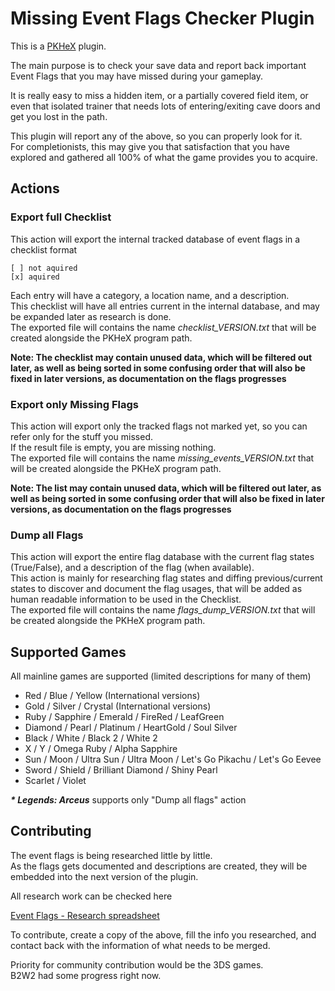 # Missing Event Flags Checker Plugin
This is a [PKHeX](https://github.com/kwsch/PKHeX) plugin.

The main purpose is to check your save data and report back important Event Flags that you may have missed during your gameplay.

It is really easy to miss a hidden item, or a partially covered field item, or even that isolated trainer that needs lots of entering/exiting cave doors and get you lost in the path.

This plugin will report any of the above, so you can properly look for it.  
For completionists, this may give you that satisfaction that you have explored and gathered all 100% of what the game provides you to acquire.

## Actions

### Export full Checklist

This action will export the internal tracked database of event flags in a checklist format

    [ ] not aquired
    [x] aquired

Each entry will have a category, a location name, and a description.  
This checklist will have all entries current in the internal database, and may be expanded later as research is done.  
The exported file will contains the name *checklist_VERSION.txt* that will be created alongside the PKHeX program path.

**Note: The checklist may contain unused data, which will be filtered out later, as well as being sorted in some confusing order that will also be fixed in later versions, as documentation on the flags progresses**

### Export only Missing Flags

This action will export only the tracked flags not marked yet, so you can refer only for the stuff you missed.  
If the result file is empty, you are missing nothing.  
The exported file will contains the name *missing_events_VERSION.txt* that will be created alongside the PKHeX program path.

**Note: The list may contain unused data, which will be filtered out later, as well as being sorted in some confusing order that will also be fixed in later versions, as documentation on the flags progresses**

### Dump all Flags

This action will export the entire flag database with the current flag states (True/False), and a description of the flag (when available).  
This action is mainly for researching flag states and diffing previous/current states to discover and document the flag usages, that will be added as human readable information to be used in the Checklist.  
The exported file will contains the name *flags_dump_VERSION.txt* that will be created alongside the PKHeX program path.

## Supported Games
All mainline games are supported (limited descriptions for many of them)

- Red / Blue / Yellow (International versions)
- Gold / Silver / Crystal (International versions)
- Ruby / Sapphire / Emerald / FireRed / LeafGreen
- Diamond / Pearl / Platinum / HeartGold / Soul Silver
- Black / White / Black 2 / White 2
- X / Y / Omega Ruby / Alpha Sapphire
- Sun / Moon / Ultra Sun / Ultra Moon / Let's Go Pikachu / Let's Go Eevee
- Sword / Shield / Brilliant Diamond / Shiny Pearl
- Scarlet / Violet

***\* Legends: Arceus*** supports only "Dump all flags" action

## Contributing

The event flags is being researched little by little.  
As the flags gets documented and descriptions are created, they will be embedded into the next version of the plugin.

All research work can be checked here

[Event Flags - Research spreadsheet](https://docs.google.com/spreadsheets/d/1PkY3AVafdOEqKiD_TzD4hTDRvf39ad-eI7e4JylyVII/edit?usp=sharing)

To contribute, create a copy of the above, fill the info you researched, and contact back with the information of what needs to be merged.

Priority for community contribution would be the 3DS games.  
B2W2 had some progress right now.
